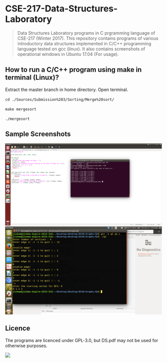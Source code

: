 # CSE-217-Data-Structures-Laboratory
> Data Structures Laboratory programs in C prgramming language of CSE-217 (Winter 2017). This repository contains programs of various introductory data structures implemented in C/C++ programming language tested on gcc (linux). It also contains screenshots of operational windows in Ubuntu 17.04 (For usage). 

## How to run a C/C++ program using make in terminal (Linux)?

Extract the master branch in home directory. Open terminal.

``cd ./Sources/Submission%203/Sorting/Merge%20sort/``

``make mergesort``

``./mergesort``

## Sample Screenshots
![](https://github.com/Jishanshaikh4/CSE-217-Data-Structures-Laboratory/blob/master/resources/Screenshot%20from%202017-09-10%2017_51_32.png)
![](https://github.com/Jishanshaikh4/CSE-217-Data-Structures-Laboratory/blob/master/resources/Screenshot%20from%202017-11-02%2008-10-55.png)

## Licence
The programs are licenced under GPL-3.0, but DS.pdf may not be used for otherwise purposes.

![](https://www.gnu.org/graphics/gplv3-127x51.png)
